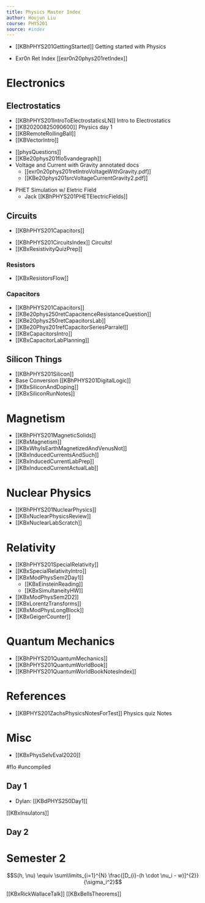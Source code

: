 ```yaml
---
title: Physics Master Index
author: Houjun Liu
course: PHYS201
source: #index
---
```


* [[KBhPHYS201GettingStarted]] Getting started with Physics
- Exr0n Ret Index [[exr0n20phys201retIndex]]
 
# Electronics
## Electrostatics
* [[KBhPHYS201IntroToElectrostaticsLN]] Intro to Electrostatics
* [[KB20200825090600]] Physics day 1
* [[KBRemoteRollingBall]]
* [[KBVectorIntro]]
- [[physQuestions]]
- [[KBe20phys201flo5vandegraph]]
- Voltage and Current with Gravity annotated docs
	- [[exr0n20phys201retIntroVoltageWithGravity.pdf]]
	- [[KBe20phys201srcVoltageCurrentGravity2.pdf]]
 * PHET Simulation w/ Eletric Field
     * Jack [[KBhPHYS201PHETElectricFields]]
	 
## Circuits
- [[KBhPHYS201Capacitors]] 
* [[KBhPHYS201CircuitsIndex]] Circuits!
* [[KBxResistivityQuizPrep]]

### Resistors
- [[KBxResistorsFlow]]


### Capacitors
- [[KBhPHYS201Capacitors]]
- [[KBe20phys250retCapacitenceResistanceQuestion]]
- [[KBe20phys250retCapacitorsLab]]
- [[KBe20Phys201refCapacitorSeriesParralel]]
- [[KBxCapacitorsIntro]]
- [[KBxCapacitorLabPlanning]]

## Silicon Things
- [[KBhPHYS201Silicon]]
- Base Conversion [[KBhPHYS201DigitalLogic]]
- [[KBxSiliconAndDoping]]
- [[KBxSiliconRunNotes]]

# Magnetism
- [[KBhPHYS201MagneticSolids]]
- [[KBxMagnetism]]
- [[KBxWhyIsEarthMagnetizedAndVenusNot]]
- [[KBxInducedCurrentsAndSuch]]
- [[KBxInducedCurrentLabPrep]]
- [[KBxInducedCurrentActualLab]]

# Nuclear Physics
- [[KBhPHYS201NuclearPhysics]] 
- [[KBxNuclearPhysicsReview]]
- [[KBxNuclearLabScratch]]

# Relativity
- [[KBhPHYS201SpecialRelativity]] 
- [[KBxSpecialRelativityIntro]]
- [[KBxModPhysSem2Day1]]
	- [[KBxEinsteinReading]]
	- [[KBxSimultaneityHW]]
- [[KBxModPhysSem2D2]]
- [[KBxLorentzTransforms]]
- [[KBxModPhysLongBlock]]
- [[KBxGeigerCounter]]

# Quantum Mechanics
- [[KBhPHYS201QuantumMechanics]]
- [[KBhPHYS201QuantumWorldBook]]
- [[KBhPHYS201QuantumWorldBookNotesIndex]]

# References
* [[KBPHYS201ZachsPhysicsNotesForTest]] Physics quiz Notes

# Misc 
* [[KBxPhysSelvEval2020]]


#flo  #uncompiled

## Day 1
- Dylan: [[KBdPHYS250Day1]]

[[KBxInsulators]]


## Day 2

# Semester 2




$$S(h, \nu) \equiv \sum\limits_{i=1}^{N} \frac{[D_{i}-(h \cdot \nu_i - w)]^{2}}{\sigma_i^2}$$

[[KBxRickWallaceTalk]]
[[KBxBellsTheorems]]





